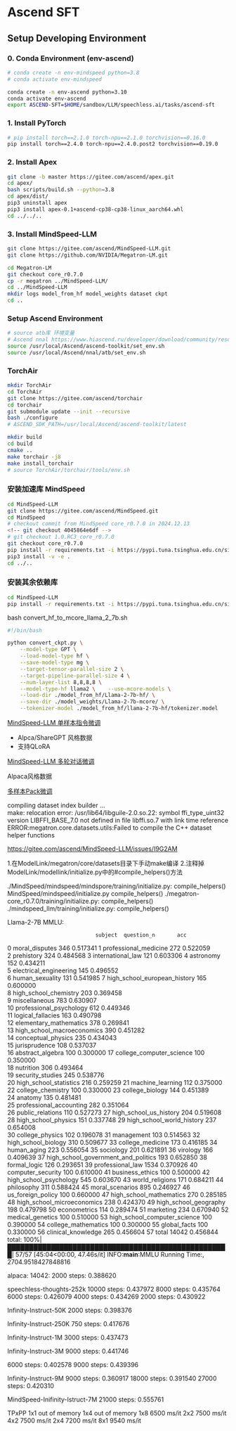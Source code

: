 # Ascend SFT

## Setup Developing Environment

### 0. Conda Environment (env-ascend)

```bash
# conda create -n env-mindspeed python=3.8
# conda activate env-mindspeed

conda create -n env-ascend python=3.10
conda activate env-ascend
export ASCEND-SFT=$HOME/sandbox/LLM/speechless.ai/tasks/ascend-sft
```

### 1. Install PyTorch

```bash
# pip install torch==2.1.0 torch-npu==2.1.0 torchvision==0.16.0
pip install torch==2.4.0 torch-npu==2.4.0.post2 torchvision==0.19.0
```

### 2. Install Apex

```bash
git clone -b master https://gitee.com/ascend/apex.git
cd apex/
bash scripts/build.sh --python=3.8
cd apex/dist/
pip3 uninstall apex
pip3 install apex-0.1+ascend-cp38-cp38-linux_aarch64.whl
cd ../../..
```

### 3. Install MindSpeed-LLM

```bash
git clone https://gitee.com/ascend/MindSpeed-LLM.git
git clone https://github.com/NVIDIA/Megatron-LM.git

cd Megatron-LM
git checkout core_r0.7.0
cp -r megatron ../MindSpeed-LLM/
cd ../MindSpeed-LLM
mkdir logs model_from_hf model_weights dataset ckpt
cd ..
```

### Setup Ascend Environment

```bash
# source atb库 环境变量
# Ascend nnal https://www.hiascend.ru/developer/download/community/result?module=pt&version=6.0.1.alpha001
source /usr/local/Ascend/ascend-toolkit/set_env.sh 
source /usr/local/Ascend/nnal/atb/set_env.sh 
```

### TorchAir

```bash
mkdir TorchAir
cd TorchAir
git clone https://gitee.com/ascend/torchair
cd torchair
git submodule update --init --recursive
bash ./configure
# ASCEND_SDK_PATH=/usr/local/Ascend/ascend-toolkit/latest

mkdir build
cd build
cmake ..
make torchair -j8
make install_torchair
# source TorchAir/torchair/tools/env.sh
```

### 安装加速库 MindSpeed

```bash
cd MindSpeed-LLM
git clone https://gitee.com/ascend/MindSpeed.git
cd MindSpeed
# checkout commit from MindSpeed core_r0.7.0 in 2024.12.13
<!-- git checkout 4045864e6df -->
# git checkout 1.0.RC3_core_r0.7.0
git checkout core_r0.7.0
pip install -r requirements.txt -i https://pypi.tuna.tsinghua.edu.cn/simple
pip3 install -v -e .
cd ../..
```

### 安装其余依赖库

```bash
cd MindSpeed-LLM
pip install -r requirements.txt -i https://pypi.tuna.tsinghua.edu.cn/simple
```

bash convert_hf_to_mcore_llama_2_7b.sh

```bash
#!/bin/bash

python convert_ckpt.py \
    --model-type GPT \
    --load-model-type hf \
    --save-model-type mg \
    --target-tensor-parallel-size 2 \
    --target-pipeline-parallel-size 4 \
    --num-layer-list 8,8,8,8 \
    --model-type-hf llama2 \    --use-mcore-models \
    --load-dir ./model_from_hf/Llama-2-7b-hf/ \
    --save-dir ./model_weights/Llama-2-7b-mcore/ \
    --tokenizer-model ./model_from_hf/llama-2-7b-hf/tokenizer.model
```

[MindSpeed-LLM 单样本指令微调](https://gitee.com/ascend/MindSpeed-LLM/blob/master/docs/features/instruction_finetune.md)

- Alpca/ShareGPT 风格数据
- 支持QLoRA

[MindSpeed-LLM 多轮对话微调](https://gitee.com/ascend/MindSpeed-LLM/blob/master/docs/features/multi-turn_conversation.md)

Alpaca风格数据

[多样本Pack微调](https://gitee.com/ascend/MindSpeed-LLM/blob/master/docs/features/multi-sample_pack_fine-tuning.md)



compiling dataset index builder ...          
make: relocation error: /usr/lib64/libguile-2.0.so.22: symbol ffi_type_uint32 version LIBFFI_BASE_7.0 not defined in file libffi.so.7 with link time reference
ERROR:megatron.core.datasets.utils:Failed to compile the C++ dataset helper functions

https://gitee.com/ascend/MindSpeed-LLM/issues/I9G2AM

1.在ModelLink/megatron/core/datasets目录下手动make编译
2.注释掉ModelLink/modellink/initialize.py中的#compile_helpers()方法

./MindSpeed/mindspeed/mindspore/training/initialize.py: compile_helpers()
MindSpeed/mindspeed/initialize.py compile_helpers()
./megatron-core_r0.7.0/training/initialize.py:        compile_helpers() 
./mindspeed_llm/training/initialize.py:        compile_helpers() 




Llama-2-7B
MMLU:

                                subject  question_n       acc         
0                        moral_disputes         346  0.517341
1                 professional_medicine         272  0.522059               
2                            prehistory         324  0.484568
3                     international_law         121  0.603306
4                             astronomy         152  0.434211                                  
5                electrical_engineering         145  0.496552                                  
6                       human_sexuality         131  0.541985
7          high_school_european_history         165  0.600000                                  
8                 high_school_chemistry         203  0.369458                                  
9                         miscellaneous         783  0.630907                                  
10              professional_psychology         612  0.449346                                  
11                    logical_fallacies         163  0.490798                                  
12               elementary_mathematics         378  0.269841           
13           high_school_macroeconomics         390  0.451282                                  
14                   conceptual_physics         235  0.434043                                  
15                        jurisprudence         108  0.537037                                  
16                     abstract_algebra         100  0.300000
17             college_computer_science         100  0.350000                                  
18                            nutrition         306  0.493464                                  
19                     security_studies         245  0.538776            
20               high_school_statistics         216  0.259259
21                     machine_learning         112  0.375000
22                    college_chemistry         100  0.330000
23                      college_biology         144  0.451389                                  
24                              anatomy         135  0.481481                                  
25              professional_accounting         282  0.351064  
26                     public_relations         110  0.527273
27               high_school_us_history         204  0.519608                                  
28                  high_school_physics         151  0.337748
29            high_school_world_history         237  0.654008                    
30                      college_physics         102  0.196078
31                           management         103  0.514563
32                  high_school_biology         310  0.509677
33                     college_medicine         173  0.416185
34                          human_aging         223  0.556054
35                            sociology         201  0.621891
36                             virology         166  0.409639
37  high_school_government_and_politics         193  0.652850
38                         formal_logic         126  0.293651
39                     professional_law        1534  0.370926
40                    computer_security         100  0.610000
41                      business_ethics         100  0.500000
42               high_school_psychology         545  0.603670
43                      world_religions         171  0.684211
44                           philosophy         311  0.588424
45                      moral_scenarios         895  0.246927
46                    us_foreign_policy         100  0.660000
47              high_school_mathematics         270  0.285185
48           high_school_microeconomics         238  0.424370
49                high_school_geography         198  0.479798
50                         econometrics         114  0.289474
51                            marketing         234  0.670940
52                     medical_genetics         100  0.510000
53         high_school_computer_science         100  0.390000
54                  college_mathematics         100  0.300000
55                         global_facts         100  0.330000
56                   clinical_knowledge         265  0.456604
57                                total       14042  0.456844
total: 100%|███████████████████████████████████████████████████| 57/57 [45:04<00:00, 47.46s/it]
INFO:__main__:MMLU Running Time:, 2704.9518427848816

alpaca: 14042: 
2000 steps: 0.388620

speechless-thoughts-252k
10000 steps: 0.437972
8000 steps:  0.435764
6000 steps:  0.426079
4000 steps:  0.434269
2000 steps:  0.430922

Infinity-Instruct-50K
2000 steps: 0.398376

Infinity-Instruct-250K
750 steps: 0.417676

Infinity-Instruct-1M
3000 steps: 0.437473

Infinity-Instruct-3M
9000 steps: 0.441746

6000 steps: 0.402578
9000 steps: 0.439396

Infinity-Instruct-9M
9000 steps:  0.360917
18000 steps: 0.391540
27000 steps: 0.420310

MindSpeed-Inifinity-Istruct-7M
21000 steps: 0.555761

TPxPP
1x1 out of memory
1x4 out of memory
1x8 6500 ms/it
2x2 7500 ms/it
4x2 7500 ms/it
2x4 7200 ms/it
8x1 9540 ms/it
